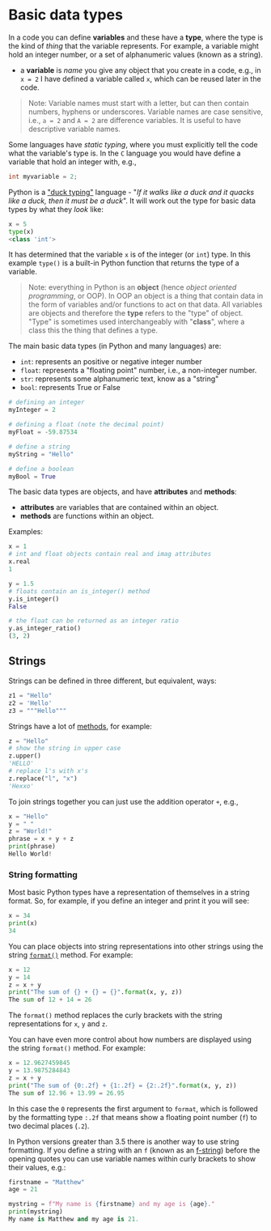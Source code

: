 # Basic data types

In a code you can define **variables** and these have a **type**, where the type is the kind of
*thing* that the variable represents. For example, a variable might hold an integer number, or a set
of alphanumeric values (known as a string).

* a **variable** is _name_ you give any object that you create in a code, e.g., in `x = 2` I have
  defined a variable called `x`, which can be reused later in the code.

> Note:  Variable names must start with a letter, but can then contain numbers, hyphens or
> underscores. Variable names are case sensitive, i.e., `a = 2` and `A = 2` are difference
> variables. It is useful to have descriptive variable names.

Some languages have *static typing*, where you must explicitly tell the code what the variable's type
is. In the `C` language you would have define a variable that hold an integer with, e.g.,

```C
int myvariable = 2;
```

Python is a ["duck typing"](https://en.wikipedia.org/wiki/Duck_typing) language - "*If it walks like
a duck and it quacks like a duck, then it must be a duck*". It will work out the type for basic data
types by what they *look* like:

```python
x = 5
type(x)
<class 'int'>
```

It has determined that the variable `x` is of the integer (or `int`) type. In this example `type()`
is a built-in Python function that returns the type of a variable.

> Note: everything in Python is an **object** (hence *object oriented programming*, or OOP). In OOP
> an object is a thing that contain data in the form of variables and/or functions to act on that
> data. All variables are objects and therefore the **type** refers to the "type" of object. "Type"
> is sometimes used interchangeably with "**class**", where a class this the thing that defines a
> type.

The main basic data types (in Python and many languages) are:

* `int`: represents an positive or negative integer number
* `float`: represents a "floating point" number, i.e., a non-integer number.
* `str`: represents some alphanumeric text, know as a "string"
* `bool`: represents True or False 

```python
# defining an integer
myInteger = 2

# defining a float (note the decimal point)
myFloat = -59.87534

# define a string
myString = "Hello"

# define a boolean
myBool = True
```

The basic data types are objects, and have **attributes** and **methods**:

* **attributes** are variables that are contained within an object.
* **methods** are functions within an object.

Examples:

```python
x = 1
# int and float objects contain real and imag attributes
x.real
1
```

```python
y = 1.5
# floats contain an is_integer() method
y.is_integer()
False

# the float can be returned as an integer ratio
y.as_integer_ratio()
(3, 2)
```

## Strings

Strings can be defined in three different, but equivalent, ways:

```python
z1 = "Hello"
z2 = 'Hello'
z3 = """Hello"""
```

Strings have a lot of [methods](https://www.w3schools.com/python/python_ref_string.asp), for example:

```python
z = "Hello"
# show the string in upper case
z.upper()
'HELLO'
# replace l's with x's
z.replace("l", "x")
'Hexxo'
```

To join strings together you can just use the addition operator `+`, e.g.,

```python
x = "Hello"
y = " "
z = "World!"
phrase = x + y + z
print(phrase)
Hello World!
```

### String formatting

Most basic Python types have a representation of themselves in a string format. So, for example,
if you define an integer and print it you will see:

```python
x = 34
print(x)
34
```

You can place objects into string representations into other strings using the string
[`format()`](https://www.w3schools.com/python/ref_string_format.asp) method. For example:

```python
x = 12
y = 14
z = x + y
print("The sum of {} + {} = {}".format(x, y, z))
The sum of 12 + 14 = 26
```

The `format()` method replaces the curly brackets with the string representations for `x`, `y` and
`z`.

You can have even more control about how numbers are displayed using the string `format()` method.
For example:

```python
x = 12.9627459845
y = 13.9875284843
z = x + y
print("The sum of {0:.2f} + {1:.2f} = {2:.2f}".format(x, y, z))
The sum of 12.96 + 13.99 = 26.95
```

In this case the `0` represents the first argument to `format`, which is followed by the formatting
type `:.2f` that means show a floating point number (`f`) to two decimal places (`.2`).

In Python versions greater than 3.5 there is another way to use string formatting. If you define a
string with an `f` (known as an [f-string](https://www.python.org/dev/peps/pep-0498/)) before the
opening quotes you can use variable names within curly brackets to show their values, e.g.:

```python
firstname = "Matthew"
age = 21

mystring = f"My name is {firstname} and my age is {age}."
print(mystring)
My name is Matthew and my age is 21.
```